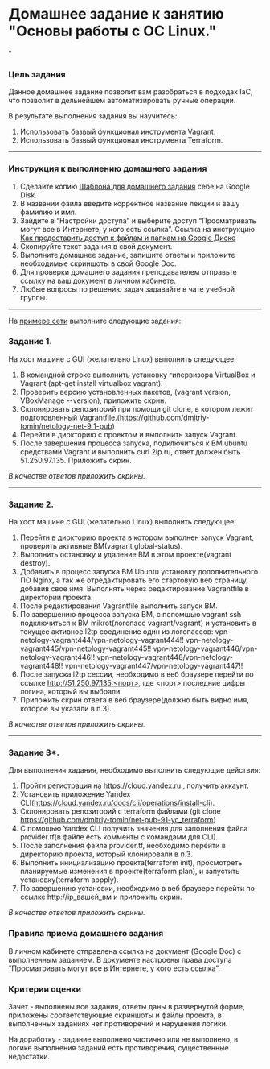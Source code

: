 # Домашнее задание к занятию "Основы работы с ОС Linux."

"

### Цель задания

Данное домашнее задание позволит вам разобраться в подходах IaC, что позволит в дельнейшем автоматизировать ручные операции.

В результате выполнения задания вы научитесь:  
1. Использовать базвый функционал инструмента Vagrant.
2. Использовать базвый функционал инструмента Terraform.

------

### Инструкция к выполнению домашнего задания

1. Сделайте копию [Шаблона для домашнего задания](https://docs.google.com/document/d/1youKpKm_JrC0UzDyUslIZW2E2bIv5OVlm_TQDvH5Pvs/edit) себе на Google Disk.
2. В названии файла введите корректное название лекции и вашу фамилию и имя.
3. Зайдите в “Настройки доступа” и выберите доступ “Просматривать могут все в Интернете, у кого есть ссылка”.  Ссылка на инструкцию [Как предоставить доступ к файлам и папкам на Google Диске](https://support.google.com/docs/answer/2494822?hl=ru&co=GENIE.Platform%3DDesktop)
4. Скопируйте текст задания в свой документ.
5. Выполните домашнее задание, запишите ответы и приложите необходимые скриншоты в свой Google Doc.
6. Для проверки домашнего задания преподавателем отправьте ссылку на ваш документ в личном кабинете.
7. Любые вопросы по решению задач задавайте в чате учебной группы.

---

На [примере сети](https://github.com/netology-code/qos-homeworks/blob/main/7-01/qos7_1_homework.pkt) выполните следующие задания:

### Задание 1. 

На хост машине с GUI (желательно Linux) выполнить следующее:
   1. В командной строке выполнить установку гипервизора VirtualBox и Vagrant (apt-get install virtualbox vagrant).
   2. Проверить версию установленных пакетов, (vagrant version, VBoxManage --version), приложить скрин.
   3. Склонировать репозиторий при помощи git clone, в котором лежит подготовленный Vagrantfile.(https://github.com/dmitriy-tomin/netology-net-9_1-pub)
   4. Перейти в диркторию с проектом и выполнить запуск Vagrant.
   5. После завершения процесса запуска, подключиться к ВМ ubuntu средствами Vagrant и выполнить curl 2ip.ru, ответ должен быть 51.250.97.135. Приложить скрин. 
 
*В качестве ответов приложить скрины.*

------

### Задание 2. 

На хост машине с GUI (желательно Linux) выполнить следующее:
   1. Перейти в диркторию проекта в котором выполнен запуск Vagrant, проверить активные ВМ(vagrant global-status).
   2. Выполнить остановку и удаление ВМ в этом проекте(vagrant destroy).
   3. Добавить в процесс запуска ВМ Ubuntu установку дополнительного ПО Nginx, а так же отредактировать его стартовую веб страницу, добавив свое имя.
      Выполнять через редактирование Vagrantfile в директории проекта.
   4. После редактирования Vagrantfile выполнить запуск ВМ.
   5. По завершению процесса запуска ВМ, с попомщью vagrant ssh подключиться к ВМ mikrot(логопасс vagrant/vagrant) и установить в текущее активное l2tp соединение 
      один из логопассов:
       vpn-netology-vagrant444/vpn-netology-vagrant444!!
       vpn-netology-vagrant445/vpn-netology-vagrant445!!
       vpn-netology-vagrant446/vpn-netology-vagrant446!!
       vpn-netology-vagrant448/vpn-netology-vagrant448!!
       vpn-netology-vagrant447/vpn-netology-vagrant447!!
   6. После запуска l2tp сессии, необходимо в веб браузере перейти по ссылке http://51.250.97.135:<порт>, где <порт> последние цифры логина, который вы выбрали.
   7. Приложить скрин ответа в веб браузере(должно быть видно имя, которое вы указали в п.3).
     

*В качестве ответов приложить скрины.*

------

### Задание 3*.

Для выполнения хадания, необходимо выполнить следующие действия:
   1. Пройти регистрация на https://cloud.yandex.ru , получить аккаунт.
   2. Установить приложение Yandex CLI(https://cloud.yandex.ru/docs/cli/operations/install-cli).
   3. Склонировать репозиторий с terraform файлами (git clone https://github.com/dmitriy-tomin/net-pub-91-yc_terraform)
   4. С помощью Yandex CLI получить значения для заполнения файла provider.tf(в файле есть комменты с командами для CLI).
   5. После заполнения файла provider.tf, необходимо перейти в директорию проекта, который клонировали в п.3.
   6. Выполнить инициализацию проекта(terraform init), просмотреть планируемые изменения в проекте(terraform plan), и запустить установку(terraform appply).
   7. По завершению установки, необходимо в веб браузере перейти по ссылке http://ip_вашей_вм и приложить скрин.     
   

*В качестве ответов приложить скрины.*

### Правила приема домашнего задания

В личном кабинете отправлена ссылка на документ (Google Doc) с выполненным заданием. В документе настроены права доступа “Просматривать могут все в Интернете, у кого есть ссылка”.

### Критерии оценки

Зачет - выполнены все задания, ответы даны в развернутой форме, приложены соответствующие скриншоты и файлы проекта, в выполненных заданиях нет противоречий и нарушения логики.

На доработку - задание выполнено частично или не выполнено, в логике выполнения заданий есть противоречия, существенные недостатки.
